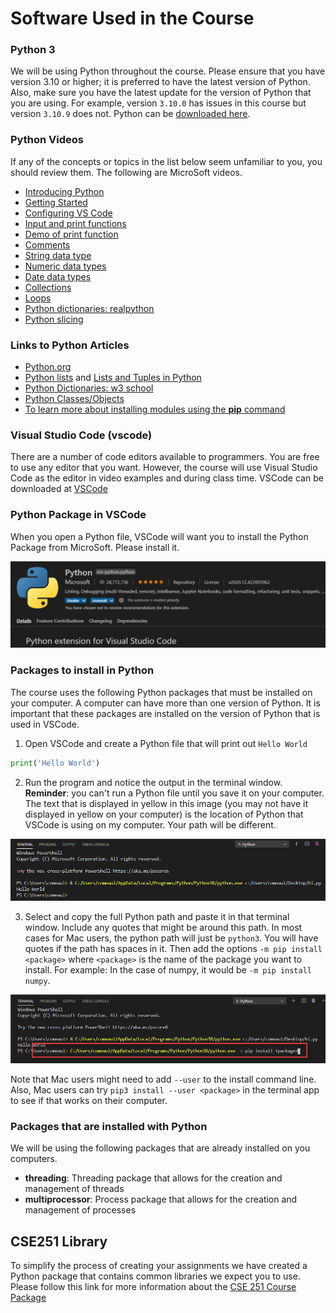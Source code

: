 # Software Used in the Course


### **Python 3**

We will be using Python throughout the course. Please ensure that you have version 3.10 or higher; it is preferred to have the latest version of Python. Also, make sure you have the latest update for the version of Python that you are using. For example, version `3.10.0` has issues in this course but version `3.10.9` does not. Python can be [downloaded here](https://www.python.org/downloads/).
 

### Python Videos

If any of the concepts or topics in the list below seem unfamiliar to you, you should review them. The following are MicroSoft videos.

- [Introducing Python](https://www.youtube.com/watch?v=7XOhibxgBlQ&list=PLlrxD0HtieHhS8VzuMCfQD4uJ9yne1mE6&index=2)
- [Getting Started](https://www.youtube.com/watch?v=CXZYvNRIAKM&list=PLlrxD0HtieHhS8VzuMCfQD4uJ9yne1mE6&index=3)
- [Configuring VS Code](https://www.youtube.com/watch?v=EU8eayHWoZg&list=PLlrxD0HtieHhS8VzuMCfQD4uJ9yne1mE6&index=4)
- [Input and print functions](https://www.youtube.com/watch?v=FhoASwgvZHk&list=PLlrxD0HtieHhS8VzuMCfQD4uJ9yne1mE6&index=5)
- [Demo of print function](https://www.youtube.com/watch?v=FhoASwgvZHk&list=PLlrxD0HtieHhS8VzuMCfQD4uJ9yne1mE6&index=6)
- [Comments](https://www.youtube.com/watch?v=kEuVvUc1Zec&list=PLlrxD0HtieHhS8VzuMCfQD4uJ9yne1mE6&index=7)
- [String data type](https://www.youtube.com/watch?v=FhoASwgvZHk&list=PLlrxD0HtieHhS8VzuMCfQD4uJ9yne1mE6&index=9)
- [Numeric data types](https://www.youtube.com/watch?v=FhoASwgvZHk&list=PLlrxD0HtieHhS8VzuMCfQD4uJ9yne1mE6&index=13)
- [Date data types](https://www.youtube.com/watch?v=o1dlxoHxdHU&list=PLlrxD0HtieHhS8VzuMCfQD4uJ9yne1mE6&index=15)
- [Collections](https://www.youtube.com/watch?v=beA8IsY3mQs&list=PLlrxD0HtieHhS8VzuMCfQD4uJ9yne1mE6&index=25)
- [Loops](https://www.youtube.com/watch?v=LrOAl8vUFHY&[list=PLlrxD0HtieHhS8VzuMCfQD4uJ9yne1mE6&index=27)
- [Python dictionaries: realpython](https://realpython.com/lessons/dictionary-python/)
- [Python slicing](https://www.youtube.com/watch?v=ajrtAuDg3yw)

### Links to Python Articles

- [Python.org](https://www.python.org/)
- [Python lists](https://www.w3schools.com/python/python_lists.asp)
and [Lists and Tuples in Python](https://realpython.com/courses/lists-tuples-python/)
- [Python Dictionaries: w3 school](https://www.w3schools.com/python/python_dictionaries.asp) 
- [Python Classes/Objects](https://www.w3schools.com/python/python_classes.asp)
- [To learn more about installing modules using the **pip** command](https://docs.python.org/3/installing/index.html#basic-usage)
 

### Visual Studio Code (vscode)

There are a number of code editors available to programmers. You are free to use any editor that you want. However, the course will use Visual Studio Code as the editor in video examples and during class time. VSCode can be downloaded at [VSCode](https://code.visualstudio.com)

### Python Package in VSCode 

When you open a Python file, VSCode will want you to install the Python Package from MicroSoft. Please install it.

![](assets/code-python-package.png)

### Packages to install in Python

The course uses the following Python packages that must be installed on your computer. A computer can have more than one version of Python. It is important that these packages are installed on the version of Python that is used in VSCode.

1. Open VSCode and create a Python file that will print out `Hello World`

```python
print('Hello World')
```

2. Run the program and notice the output in the terminal window. **Reminder**: you can't run a Python file until you save it on your computer. The text that is displayed in yellow in this image (you may not have it displayed in yellow on your computer) is the location of Python that VSCode is using on my computer. Your path will be different.


![](assets/running-python.png)


3. Select and copy the full Python path and paste it in that terminal window. Include any quotes that might be around this path. In most cases for Mac users, the python path will just be `python3`. You will have quotes if the path has spaces in it. Then add the options `-m pip install <package>` where `<package>` is the name of the package you want to install. For example: In the case of numpy, it would be `-m pip install numpy`. 

![](assets/running-python-2.png)

Note that Mac users might need to add `--user` to the install command line. Also, Mac users can try `pip3 install --user <package>` in the terminal app to see if that works on their computer.


### Packages that are installed with Python

We will be using the following packages that are already installed on you computers.

- **threading**: Threading package that allows for the creation and management of threads
- **multiprocessor**: Process package that allows for the creation and management of processes


## CSE251 Library

To simplify the process of creating your assignments we have created a Python package that contains common libraries we expect you to use. Please follow this link for more information about the [CSE 251 Course Package](package.md)